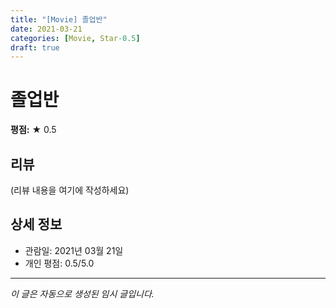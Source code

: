 ```yaml
---
title: "[Movie] 졸업반"
date: 2021-03-21
categories: [Movie, Star-0.5]
draft: true
---
```


# 졸업반

**평점:** ★ 0.5

## 리뷰

(리뷰 내용을 여기에 작성하세요)

## 상세 정보

- 관람일: 2021년 03월 21일
- 개인 평점: 0.5/5.0

---

*이 글은 자동으로 생성된 임시 글입니다.*
